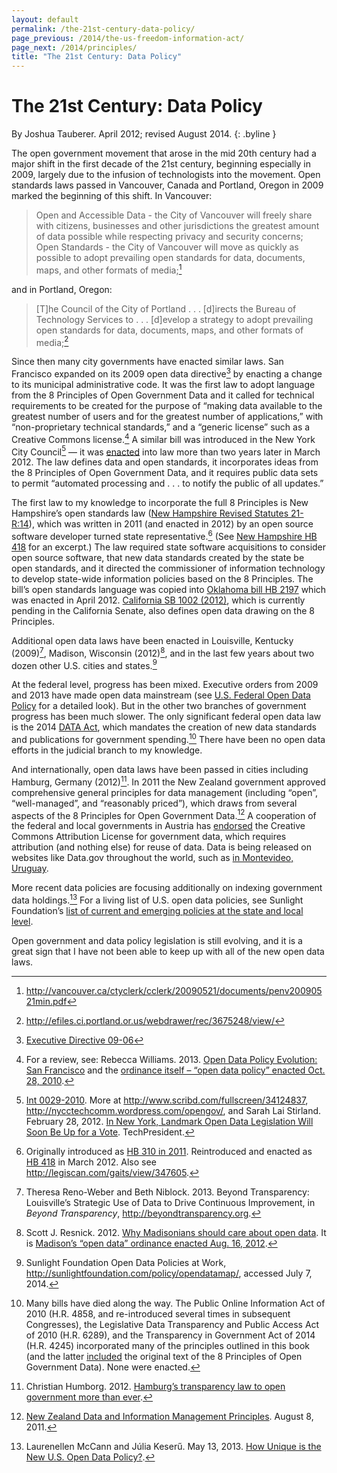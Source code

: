 ```yaml
--- 
layout: default
permalink: /the-21st-century-data-policy/
page_previous: /2014/the-us-freedom-information-act/
page_next: /2014/principles/
title: "The 21st Century: Data Policy"
---
```

The 21st Century: Data Policy
=============================

By Joshua Tauberer. April 2012; revised August 2014.
{: .byline }


The open government movement that arose in the mid 20th century had a major shift in the first decade of the 21st century, beginning especially in 2009, largely due to the infusion of technologists into the movement. Open standards laws passed in <span>Vancouver</span>, Canada and <span>Portland, Oregon</span> in 2009 marked the beginning of this shift. In Vancouver:

> Open and Accessible Data - the City of Vancouver will freely share with citizens, businesses and other jurisdictions the greatest amount of data possible while respecting privacy and security concerns; Open Standards - the City of Vancouver will move as quickly as possible to adopt prevailing open standards for data, documents, maps, and other formats of media;[^1]

and in <span>Portland, Oregon</span>:

> [T]he Council of the City of Portland . . . [d]irects the Bureau of Technology Services to . . . [d]evelop a strategy to adopt prevailing open standards for data, documents, maps, and other formats of media;[^2]

Since then many city governments have enacted similar laws. <span>San Francisco</span> expanded on its 2009 open data directive[^3] by enacting a change to its municipal administrative code. It was the first law to adopt language from the <span>8 Principles of Open Government Data</span> and it called for technical requirements to be created for the purpose of “making data available to the greatest number of users and for the greatest number of applications,” with “non-proprietary technical standards,” and a “generic license” such as a Creative Commons license.[^4] A similar bill was introduced in the <span>New York City</span> Council[^5] — it was [enacted](http://www1.nyc.gov/html/doitt/html/open/local_law_11_2012.shtml) into law more than two years later in March 2012. The law defines data and open standards, it incorporates ideas from the <span>8 Principles of Open Government Data</span>, and it requires public data sets to permit “automated processing and . . . to notify the public of all updates.”

The first law to my knowledge to incorporate the full 8 Principles is New Hampshire’s open standards law ([New Hampshire Revised Statutes 21-R:14](http://www.gencourt.state.nh.us/rsa/html/I/21-R/21-R-14.htm)), which was written in 2011 (and enacted in 2012) by an open source software developer turned state representative.[^6] (See [New Hampshire HB 418](/2014/new-hampshire-hb-418/) for an excerpt.) The law required state software acquisitions to consider open source software, that new data standards created by the state be open standards, and it directed the commissioner of information technology to develop state-wide information policies based on the 8 Principles. The bill’s open standards language was copied into [Oklahoma bill HB 2197](http://www.oklegislature.gov/BillInfo.aspx?Bill=HB2197) which was enacted in April 2012. [California SB 1002 (2012)](http://legiscan.com/gaits/view/390077), which is currently pending in the California Senate, also defines open data drawing on the 8 Principles.

Additional open data laws have been enacted in Louisville, Kentucky (2009)[^7], Madison, Wisconsin (2012)[^8], and in the last few years about two dozen other U.S. cities and states.[^9]

At the federal level, progress has been mixed. Executive orders from 2009 and 2013 have made open data mainstream (see [U.S. Federal Open Data Policy](/2014/us-federal-open-data-policy/) for a detailed look). But in the other two branches of government progress has been much slower. The only significant federal open data law is the 2014 [DATA Act](https://www.govtrack.us/congress/bills/113/s994), which mandates the creation of new data standards and publications for government spending.[^10] There have been no open data efforts in the judicial branch to my knowledge.

And internationally, open data laws have been passed in cities including Hamburg, Germany (2012)[^11]. In 2011 the New Zealand government approved comprehensive general principles for data management (including “open”, “well-managed”, and “reasonably priced”), which draws from several aspects of the 8 Principles for Open Government Data.[^12] A cooperation of the federal and local governments in Austria has [endorsed](http://blog.okfn.org/2011/08/15/austria-adopts-ckan-and-cc-by-as-nation-wide-defaults/) the Creative Commons Attribution License for government data, which requires attribution (and nothing else) for reuse of data. Data is being released on websites like Data.gov throughout the world, such as [in Montevideo, Uruguay](http://blog.okfn.org/2011/08/09/montevideo-proud-of-our-data/).

More recent data policies are focusing additionally on indexing government data holdings.[^13] For a living list of U.S. open data policies, see Sunlight Foundation’s [list of current and emerging policies at the state and local level](http://sunlightfoundation.com/policy/opendatamap/).

Open government and data policy legislation is still evolving, and it is a great sign that I have not been able to keep up with all of the new open data laws.

[^1]: <http://vancouver.ca/ctyclerk/cclerk/20090521/documents/penv20090521min.pdf>

[^2]: <http://efiles.ci.portland.or.us/webdrawer/rec/3675248/view/>

[^3]: [Executive Directive 09-06](http://sfmayor.org/ftp/archive/209.126.225.7/executive-directive-09-06-open-data/index.html)

[^4]: For a review, see: Rebecca Williams. 2013. [Open Data Policy Evolution: San Francisco](http://sunlightfoundation.com/blog/2013/04/25/open-data-policy-evolution-san-francisco/) and the [ordinance itself – “open data policy” enacted Oct. 28, 2010](http://www.sfbos.org/ftp/uploadedfiles/bdsupvrs/bosagendas/materials/bag110910_101155.pdf).

[^5]: [Int 0029-2010](http://legistar.council.nyc.gov/LegislationDetail.aspx?ID=649911&GUID=E650813B-B1E9-4E56-81BA-58261487DA4A&Options=&Search=). More at <http://www.scribd.com/fullscreen/34124837>, <http://nycctechcomm.wordpress.com/opengov/>, and Sarah Lai Stirland. February 28, 2012. [In New York, Landmark Open Data Legislation Will Soon Be Up for a Vote](http://techpresident.com/news/21837/new-york-city-enact-open-data-law-defines-open). TechPresident.

[^6]: Originally introduced as [HB 310 in 2011](http://www.gencourt.state.nh.us/legislation/2011/HB0310.html). Reintroduced and enacted as [HB 418](http://www.gencourt.state.nh.us/legislation/2012/HB0418.html) in March 2012. Also see <http://legiscan.com/gaits/view/347605>.

[^7]: Theresa Reno-Weber and Beth Niblock. 2013. Beyond Transparency: Louisville’s Strategic Use of Data to Drive Continuous Improvement, in *Beyond Transparency*, <http://beyondtransparency.org>.

[^8]: Scott J. Resnick. 2012. [Why Madisonians should care about open data](http://www.cityofmadison.com/council/district8/blog/?Id=684). It is [Madison’s “open data” ordinance enacted Aug. 16, 2012](http://madison.legistar.com/LegislationDetail.aspx?ID=1159495&GUID=5D0FD52A-7CBB-4524-BDAB-59FB27BE947D).

[^9]: Sunlight Foundation Open Data Policies at Work, <http://sunlightfoundation.com/policy/opendatamap/>, accessed July 7, 2014.

[^10]: Many bills have died along the way. The <span>Public Online Information Act of 2010</span> (H.R. 4858, and re-introduced several times in subsequent Congresses), the <span>Legislative Data Transparency and Public Access Act of 2010</span> (H.R. 6289), and the <span>Transparency in Government Act of 2014</span> (H.R. 4245) incorporated many of the principles outlined in this book (and the latter [included](https://www.govtrack.us/congress/bills/113/hr4245/text) the original text of the 8 Principles of Open Government Data). None were enacted.

[^11]: Christian Humborg. 2012. [Hamburg’s transparency law to open government more than ever](http://blog.transparency.org/2012/06/25/hamburgs-transparency-law-to-open-government-more-than-ever/).

[^12]: [New Zealand Data and Information Management Principles](http://www.ict.govt.nz/programme/opening-government-data-and-information/new-zealand-data-and-information-management-princi). August 8, 2011.

[^13]: Laurenellen McCann and Júlia Keserű. May 13, 2013. [How Unique is the New U.S. Open Data Policy?](http://sunlightfoundation.com/blog/2013/05/13/how-unique-is-the-new-u-s-open-data-policy/).


